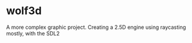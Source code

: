 # wolf3d
A more complex graphic project. Creating a 2.5D engine using raycasting mostly, with the SDL2
